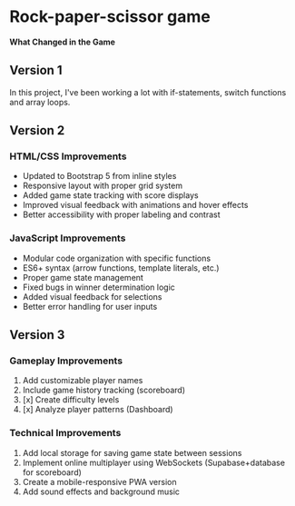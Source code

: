 # Rock-paper-scissor game
**What Changed in the Game**
## Version 1
In this project, I've been working a lot with if-statements, switch functions and array loops.

## Version 2
### HTML/CSS Improvements

* Updated to Bootstrap 5 from inline styles  
* Responsive layout with proper grid system  
* Added game state tracking with score displays  
* Improved visual feedback with animations and hover effects  
* Better accessibility with proper labeling and contrast

### JavaScript Improvements

* Modular code organization with specific functions  
* ES6+ syntax (arrow functions, template literals, etc.)  
* Proper game state management  
* Fixed bugs in winner determination logic  
* Added visual feedback for selections  
* Better error handling for user inputs

## Version 3
### Gameplay Improvements

1. Add customizable player names  
2. Include game history tracking (scoreboard)  
3. [x] Create difficulty levels 
4. [x] Analyze player patterns (Dashboard)

### Technical Improvements

1. Add local storage for saving game state between sessions  
2. Implement online multiplayer using WebSockets (Supabase+database for scoreboard)  
3. Create a mobile-responsive PWA version  
4. Add sound effects and background music  